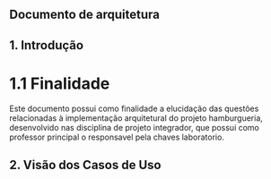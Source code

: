 ## Documento de arquitetura
 

## 1. Introdução
# 1.1 Finalidade
Este documento possui como finalidade a elucidação das questões relacionadas à implementação arquitetural do projeto hamburgueria, desenvolvido nas disciplina de projeto integrador, que possui como professor principal o responsavel pela chaves laboratorio.



## 2. Visão dos Casos de Uso
